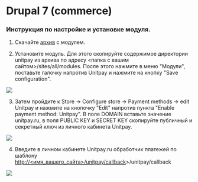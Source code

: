 # Drupal 7 \(commerce\)

### Инструкция по настройке и установке модуля.

1. Скачайте  [архив](https://github.com/unitpay/commerce-module/archive/master.zip) с модулем.

2. Установите модуль. Для этого скопируйте содержимое директории unitpay из архива по адресу &lt;папка с вашим сайтом&gt;/sites/all/modules. После этого нажмите в меню "Модули", поставьте галочку напротив Unitpay и нажмите на кнопку "Save configuration".

![](https://d33v4339jhl8k0.cloudfront.net/docs/assets/551a91dbe4b0221aadf24410/images/5790e6dac6979160ca145f87/file-sI2HHz5cfy.png)

3. Затем пройдите к Store -&gt; Configure store -&gt; Payment methods -&gt; edit Unitpay и нажмите на кнопочку "Edit" напротив пункта "Enable payment method: Unitpay". В поле DOMAIN вставьте значение unitpay.ru, в поля PUBLIC KEY и SECRET KEY скопируйте публичный и секретный ключ из личного кабинета Unitpay.

![](https://d33v4339jhl8k0.cloudfront.net/docs/assets/551a91dbe4b0221aadf24410/images/5e68c38e2c7d3a7e9ae90120/file-ZT3pa1HeMz.png)

4. Введите в личном кабинете Unitpay.ru обработчик платежей по шаблону [http://&lt;имя\_вашего\_сайта&gt;/unitpay/callback](http://xn--%3C__-7vebaolv6au8a9a1ct4h3f/)&gt;/unitpay/callback

![](https://d33v4339jhl8k0.cloudfront.net/docs/assets/551a91dbe4b0221aadf24410/images/5790eaed9033602936037f10/file-d5eQvOskcg.png)

